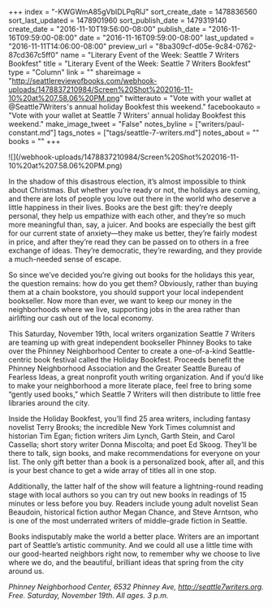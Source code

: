 +++
index = "-KWGWmA85gVbIDLPqRlJ"
sort_create_date = 1478836560
sort_last_updated = 1478901960
sort_publish_date = 1479319140
create_date = "2016-11-10T19:56:00-08:00"
publish_date = "2016-11-16T09:59:00-08:00"
date = "2016-11-16T09:59:00-08:00"
last_updated = "2016-11-11T14:06:00-08:00"
preview_url = "8ba309cf-d05e-9c84-0762-87cd367c5ff0"
name = "Literary Event of the Week: Seattle 7 Writers Bookfest"
title = "Literary Event of the Week: Seattle 7 Writers Bookfest"
type = "Column"
link = ""
shareimage = "http://seattlereviewofbooks.com/webhook-uploads/1478837210984/Screen%20Shot%202016-11-10%20at%207.58.06%20PM.png"
twitterauto = "Vote with your wallet at @Seattle7Writers's annual holiday Bookfest this weekend."
facebookauto = "Vote with your wallet at Seattle 7 Writers' annual holiday Bookfest this weekend."
make_image_tweet = "False"
notes_byline = ["writers/paul-constant.md"]
tags_notes = ["tags/seattle-7-writers.md"]
notes_about = ""
books = ""
+++
<p class-"image">![](/webhook-uploads/1478837210984/Screen%20Shot%202016-11-10%20at%207.58.06%20PM.png)</p>

In the shadow of this disastrous election, it’s almost impossible to think about Christmas. But whether you’re ready or not, the holidays are coming, and there are lots of people you love out there in the world who deserve a little happiness in their lives. Books are the best gift: they’re deeply personal, they help us empathize with each other, and they’re so much more meaningful than, say, a juicer. And books are especially the best gift for our current state of anxiety—they make us better, they’re fairly modest in price, and after they’re read they can be passed on to others in a free exchange of ideas. They’re democratic, they’re rewarding, and they provide a much-needed sense of escape.

So since we’ve decided you’re giving out books for the holidays this year, the question remains: how do you get them? Obviously, rather than buying them at a chain bookstore, you should support your local independent bookseller. Now more than ever, we want to keep our money in the neighborhoods where we live, supporting jobs in the area rather than airlifting our cash out of the local economy.

This Saturday, November 19th, local writers organization Seattle 7 Writers are teaming up with great independent bookseller Phinney Books to take over the Phinney Neighborhood Center to create a one-of-a-kind Seattle-centric book festival called the Holiday Bookfest. Proceeds benefit the Phinney Neighborhood Association and the Greater Seattle Bureau of Fearless Ideas, a great nonprofit youth writing organization. And if you’d like to make your neighborhood a more literate place, feel free to bring some “gently used books,” which Seattle 7 Writers will then distribute to little free libraries around the city.  

Inside the Holiday Bookfest, you’ll find 25 area writers, including fantasy novelist Terry Brooks; the incredible New York Times columnist and historian Tim Egan; fiction writers Jim Lynch, Garth Stein, and Carol Cassella; short story writer Donna Miscolta; and poet Ed Skoog. They’ll be there to talk, sign books, and make recommendations for everyone on your list. The only gift better than a book is a personalized book, after all, and this is your best chance to get a wide array of titles all in one stop.

Additionally, the latter half of the show will feature a lightning-round reading stage with local authors so you can try out new books in readings of 15 minutes or less before you buy. Readers include young adult novelist Sean Beaudoin, historical fiction author Megan Chance, and Steve Arntson, who is one of the most underrated writers of middle-grade fiction in Seattle.

Books indisputably make the world a better place. Writers are an important part of Seattle’s artistic community. And we could all use a little time with our good-hearted neighbors right now, to remember why we choose to live where we do, and the beautiful, brilliant ideas that spring from the city around us.

*Phinney Neighborhood Center, 6532 Phinney Ave, http://seattle7writers.org. Free. Saturday, November 19th. All ages. 3 p.m.*